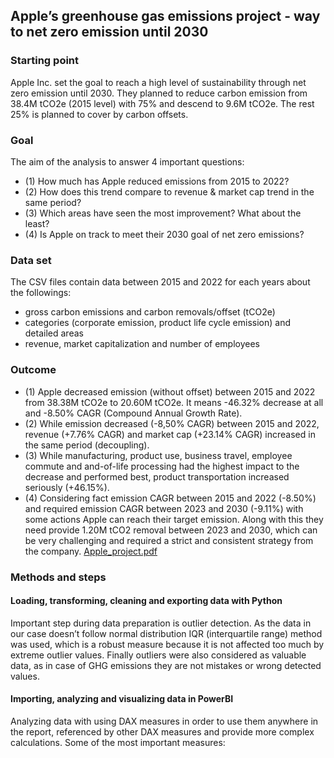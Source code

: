 ## Apple’s greenhouse gas emissions project - way to net zero emission until 2030
### Starting point
Apple Inc. set the goal to reach a high level of sustainability through net zero emission until 2030. They planned to reduce carbon emission from 38.4M tCO2e (2015 level) with 75% and descend to 9.6M tCO2e. The rest 25% is planned to cover by carbon offsets.
### Goal
The aim of the analysis to answer 4 important questions:
-	 (1) How much has Apple reduced emissions from 2015 to 2022?
-	 (2) How does this trend compare to revenue & market cap trend in the same period?	 
-	 (3) Which areas have seen the most improvement? What about the least?
-	 (4) Is Apple on track to meet their 2030 goal of net zero emissions?
### Data set
The CSV files contain data between 2015 and 2022 for each years about the followings:
-	gross carbon emissions and carbon removals/offset (tCO2e)
-	categories (corporate emission, product life cycle emission) and detailed areas
-	revenue, market capitalization and number of employees
### Outcome
-	 (1) Apple decreased emission (without offset) between 2015 and 2022 from 38.38M tCO2e to 20.60M tCO2e. It means -46.32% decrease at all and -8.50% CAGR (Compound Annual Growth Rate).
-	 (2) While emission decreased (-8,50% CAGR) between 2015 and 2022, revenue (+7.76% CAGR) and market cap (+23.14% CAGR) increased in the same period (decoupling).
-	 (3) While manufacturing, product use, business travel, employee commute and and-of-life processing had the highest impact to the decrease and performed best, product transportation increased seriously (+46.15%).
-	 (4) Considering fact emission CAGR between 2015 and 2022 (-8.50%) and required emission CAGR between 2023 and 2030 (-9.11%) with some actions Apple can reach their target emission. Along with this they need provide 1.20M tCO2 removal between 2023 and 2030, which can be very challenging and required a strict and consistent strategy from the company.
[Apple_project.pdf](https://github.com/user-attachments/files/22703903/Apple_project.pdf)
### Methods and steps
#### Loading, transforming, cleaning and exporting data with Python
Important step during data preparation is outlier detection. As the data in our case doesn’t follow normal distribution IQR (interquartile range) method was used, which is a robust measure because it is not affected too much by extreme outlier values. Finally outliers were also considered as valuable data, as in case of GHG emissions they are not mistakes or wrong detected values.
#### Importing, analyzing and visualizing data in PowerBI
Analyzing data with using DAX measures in order to use them anywhere in the report, referenced by other DAX measures and provide more complex calculations. Some of the most important measures:
